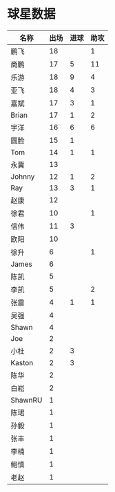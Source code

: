 # 球星数据



| 名称      | 出场 | 进球 | 助攻 |
| ------- | -- | -- | -- |
| 鹏飞      | 18 |    | 1  |
| 商鹏      | 17 | 5  | 11 |
| 乐游      | 18 | 9  | 4  |
| 亚飞      | 18 | 4  | 3  |
| 嘉斌      | 17 | 3  | 1  |
| Brian   | 17 | 1  | 2  |
| 宇洋      | 16 | 6  | 6  |
| 圆脸      | 15 | 1  |    |
| Tom     | 14 | 1  | 1  |
| 永冀      | 13 |    |    |
| Johnny  | 12 | 1  | 2  |
| Ray     | 13 | 3  | 1  |
| 赵康      | 12 |    |    |
| 徐君      | 10 |    | 1  |
| 信伟      | 11 | 3  |    |
| 欧阳      | 10 |    |    |
| 徐升      | 6  |    | 1  |
| James   | 6  |    |    |
| 陈凯      | 5  |    |    |
| 李凯      | 5  |    | 2  |
| 张震      | 4  | 1  | 1  |
| 吴强      | 4  |    |    |
| Shawn   | 4  |    |    |
| Joe     | 2  |    |    |
| 小杜      | 2  | 3  |    |
| Kaston  | 2  | 3  |    |
| 陈华      | 2  |    |    |
| 白崧      | 2  |    |    |
| ShawnRU | 1  |    |    |
| 陈珺      | 1  |    |    |
| 孙毅      | 1  |    |    |
| 张丰      | 1  |    |    |
| 李楠      | 1  |    |    |
| 鲍慎      | 1  |    |    |
| 老赵      | 1  |    |    |
